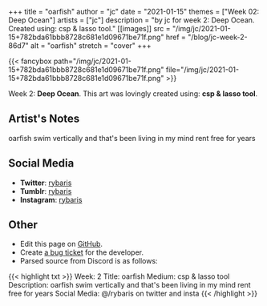 +++
title =       "oarfish"
author =      "jc"
date =        "2021-01-15"
themes =      ["Week 02: Deep Ocean"]
artists =     ["jc"]
description = "by jc for week 2: Deep Ocean. Created using: csp & lasso tool."
[[images]]
              src = "/img/jc/2021-01-15+782bda61bbb8728c681e1d09671be71f.png"
              href = "/blog/jc-week-2-86d7"
              alt = "oarfish"
              stretch = "cover"
+++


{{< fancybox path="/img/jc/2021-01-15+782bda61bbb8728c681e1d09671be71f.png" file="/img/jc/2021-01-15+782bda61bbb8728c681e1d09671be71f.png" >}}


Week 2: **Deep Ocean**. This art was lovingly created using: **csp & lasso tool**.

## Artist's Notes

oarfish swim vertically and that's been living in my mind rent free for years

## Social Media

- **Twitter**: <a href='https://twitter.com/rybaris' target='_blank'>rybaris</a>
- **Tumblr**: <a href='https://rybaris.tumblr.com' target='_blank'>rybaris</a>
- **Instagram**: <a href='https://instagram.com/rybaris' target='_blank'>rybaris</a>


## Other

- Edit this page on [GitHub](https://github.com/teaminkling/web-refresh/edit/main/blog/content/blog/jc-week-2-86d7.md).
- Create [a bug ticket](https://github.com/teaminkling/web-refresh/issues/new?assignees=&labels=bug&template=problem-report.md&title=) for the developer.
- Parsed source from Discord is as follows:

{{< highlight txt >}}
Week: 2
Title: oarfish
Medium: csp & lasso tool
Description: oarfish swim vertically and that's been living in my mind rent free for years
Social Media: @/rybaris on twitter and insta
{{< /highlight >}}